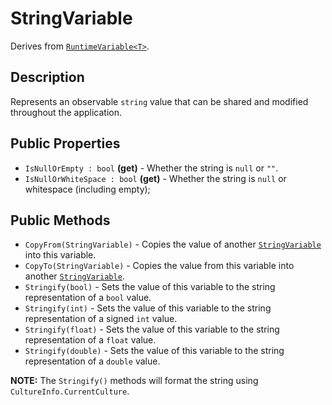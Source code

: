 # StringVariable

Derives from [`RuntimeVariable<T>`](runtime-variable.md).

## Description

Represents an observable `string` value that can be shared and modified throughout the application.

## Public Properties

- `IsNullOrEmpty : bool` **(get)** - Whether the string is `null` or `""`.
- `IsNullOrWhiteSpace : bool` **(get)** - Whether the string is `null` or whitespace (including empty);

## Public Methods

- `CopyFrom(StringVariable)` - Copies the value of another [`StringVariable`](string-variable.md) into this variable.
- `CopyTo(StringVariable)` - Copies the value from this variable into another [`StringVariable`](string-variable.md).
- `Stringify(bool)` - Sets the value of this variable to the string representation of a `bool` value.
- `Stringify(int)` - Sets the value of this variable to the string representation of a signed `int` value.
- `Stringify(float)` - Sets the value of this variable to the string representation of a `float` value.
- `Stringify(double)` - Sets the value of this variable to the string representation of a `double` value.

**NOTE:** The `Stringify()` methods will format the string using `CultureInfo.CurrentCulture`.
